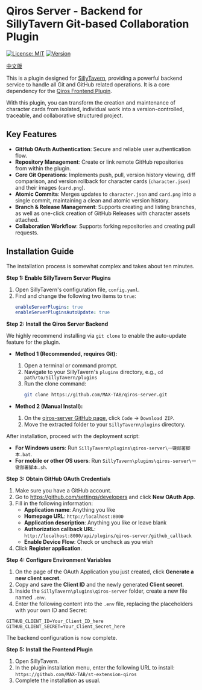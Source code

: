# Qiros Server - Backend for SillyTavern Git-based Collaboration Plugin

[![License: MIT](https://img.shields.io/badge/License-MIT-yellow.svg)](https://opensource.org/licenses/MIT)
[![Version](https://img.shields.io/badge/version-1.0.0-blue.svg)](https://github.com/MAX-TAB/qiros-server)

[中文版](README.md)

This is a plugin designed for [SillyTavern](https://github.com/SillyTavern/SillyTavern), providing a powerful backend service to handle all Git and GitHub related operations. It is a core dependency for the [Qiros Frontend Plugin](https://github.com/MAX-TAB/st-extension-qiros).

With this plugin, you can transform the creation and maintenance of character cards from isolated, individual work into a version-controlled, traceable, and collaborative structured project.

## Key Features

- **GitHub OAuth Authentication**: Secure and reliable user authentication flow.
- **Repository Management**: Create or link remote GitHub repositories from within the plugin.
- **Core Git Operations**: Implements push, pull, version history viewing, diff comparison, and version rollback for character cards (`character.json`) and their images (`card.png`).
- **Atomic Commits**: Merges updates to `character.json` and `card.png` into a single commit, maintaining a clean and atomic version history.
- **Branch & Release Management**: Supports creating and listing branches, as well as one-click creation of GitHub Releases with character assets attached.
- **Collaboration Workflow**: Supports forking repositories and creating pull requests.

## Installation Guide

The installation process is somewhat complex and takes about ten minutes.

**Step 1: Enable SillyTavern Server Plugins**

1.  Open SillyTavern's configuration file, `config.yaml`.
2.  Find and change the following two items to `true`:
    ```yaml
    enableServerPlugins: true
    enableServerPluginsAutoUpdate: true
    ```

**Step 2: Install the Qiros Server Backend**

We highly recommend installing via `git clone` to enable the auto-update feature for the plugin.

- **Method 1 (Recommended, requires Git):**

  1.  Open a terminal or command prompt.
  2.  Navigate to your SillyTavern's `plugins` directory, e.g., `cd path/to/SillyTavern/plugins`
  3.  Run the clone command:
      ```bash
      git clone https://github.com/MAX-TAB/qiros-server.git
      ```

- **Method 2 (Manual Install):**
  1.  On the [qiros-server GitHub page](https://github.com/MAX-TAB/qiros-server), click `Code` -> `Download ZIP`.
  2.  Move the extracted folder to your `SillyTavern\plugins` directory.

After installation, proceed with the deployment script:

- **For Windows users**: Run `SillyTavern\plugins\qiros-server\一键部署脚本.bat`.
- **For mobile or other OS users**: Run `SillyTavern\plugins\qiros-server\一键部署脚本.sh`.

**Step 3: Obtain GitHub OAuth Credentials**

1.  Make sure you have a GitHub account.
2.  Go to https://github.com/settings/developers and click **New OAuth App**.
3.  Fill in the following information:
    - **Application name**: Anything you like
    - **Homepage URL**: `http://localhost:8000`
    - **Application description**: Anything you like or leave blank
    - **Authorization callback URL**: `http://localhost:8000/api/plugins/qiros-server/github_callback`
    - **Enable Device Flow**: Check or uncheck as you wish
4.  Click **Register application**.

**Step 4: Configure Environment Variables**

1.  On the page of the OAuth Application you just created, click **Generate a new client secret**.
2.  Copy and save the **Client ID** and the newly generated **Client secret**.
3.  Inside the `SillyTavern\plugins\qiros-server` folder, create a new file named `.env`.
4.  Enter the following content into the `.env` file, replacing the placeholders with your own ID and Secret:

```env
GITHUB_CLIENT_ID=Your_Client_ID_here
GITHUB_CLIENT_SECRET=Your_Client_Secret_here
```

The backend configuration is now complete.

**Step 5: Install the Frontend Plugin**

1.  Open SillyTavern.
2.  In the plugin installation menu, enter the following URL to install:
    `https://github.com/MAX-TAB/st-extension-qiros`
3.  Complete the installation as usual.

